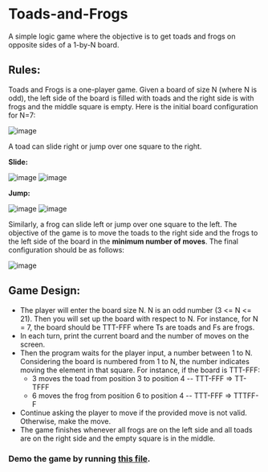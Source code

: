 # Toads-and-Frogs
A simple logic game where the objective is to get toads and frogs on opposite sides of a 1-by-N board.

## Rules:
Toads and Frogs is a one-player game. Given a board of size N (where N is odd), the left side of the board is filled with toads and the right side is with frogs and the middle square is empty. Here is the initial board configuration for N=7:

![image](https://github.com/advious/Toads-and-Frogs/assets/122961412/5aca1162-df06-4173-8f5c-35d9a4ce0938)

A toad can slide right or jump over one square to the right.

**__Slide:__**

![image](https://github.com/advious/Toads-and-Frogs/assets/122961412/e0b5be4a-8261-458a-8108-d7a2a359d416)
![image](https://github.com/advious/Toads-and-Frogs/assets/122961412/e6639f07-4adb-44cc-8f45-21363bfe8666)

**__Jump:__**

![image](https://github.com/advious/Toads-and-Frogs/assets/122961412/cb2e6ef6-2b02-43a3-a87c-aedca8443044)
![image](https://github.com/advious/Toads-and-Frogs/assets/122961412/50ca7811-3203-453b-b08e-a6fa2a9ef6cc)

Similarly, a frog can slide left or jump over one square to the left.
The objective of the game is to move the toads to the right side and the frogs to the left side of the board in the __minimum number of moves__. The final configuration should be as follows:

![image](https://github.com/advious/Toads-and-Frogs/assets/122961412/a7d91441-840d-43d5-8ccd-f79c27899a7b)

## Game Design:
- The player will enter the board size N. N is an odd number (3 <= N <= 21). Then you will set up the board with respect to N. For instance, for N = 7, the board should be TTT-FFF where Ts are toads and Fs are frogs.
- In each turn, print the current board and the number of moves on the screen.
- Then the program waits for the player input, a number between 1 to N. Considering the board is numbered from 1 to N, the number indicates moving the element in that square. For instance, if the board is TTT-FFF:
  + 3 moves the toad from position 3 to position 4 -- TTT-FFF => TT-TFFF
  + 6 moves the frog from position 6 to position 4 -- TTT-FFF => TTTFF-F
- Continue asking the player to move if the provided move is not valid. Otherwise, make the move.
- The game finishes whenever all frogs are on the left side and all toads are on the right side and the empty square is in the middle.

### Demo the game by running [this file](https://github.com/advious/Toads-and-Frogs/blob/main/ToadsAndFrogs.java).
